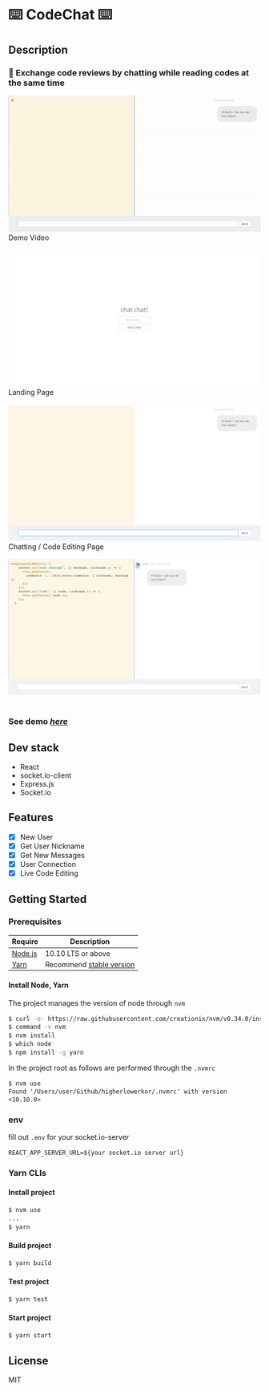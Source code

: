 # ⌨️ CodeChat ⌨️

## Description

### 🙋‍ Exchange code reviews by chatting while reading codes at the same time
![code-editing](./client/public/video.gif)
<br />Demo Video
<br /><br />
![code-editing](./client/public/shot1.png)
<br /> Landing Page
<br /><br />
![code-editing](./client/public/shot2.png)
<br /> Chatting / Code Editing Page
<br /><br />
![code-editing](./client/public/shot3.png)
<br /><br />
### See demo *[here](https://codechat.netlify.com)*

## Dev stack
- React
- socket.io-client
- Express.js
- Socket.io

## Features
- [x] New User
- [x] Get User Nickname
- [x] Get New Messages
- [x] User Connection
- [x] Live Code Editing

## Getting Started

### Prerequisites
| Require                              | Description                                                          |
| ------------------------------------ | -------------------------------------------------------------------- |
| [Node.js](nodejs.org)                | 10.10 LTS or above                                                   |
| [Yarn](https://yarnpkg.com/lang/en/) | Recommend [stable version](https://github.com/yarnpkg/yarn/releases) |

#### Install Node, Yarn

The project manages the version of node through `nvm`

```bash
$ curl -o- https://raw.githubusercontent.com/creationix/nvm/v0.34.0/install.sh | bash
$ command -v nvm
$ nvm install
$ which node
$ npm install -g yarn
```

In the project root as follows are performed through the `.nvmrc`

```
$ nvm use
Found '/Users/user/Github/higherlowerkor/.nvmrc' with version <10.10.0>
```
### env
fill out `.env` for your socket.io-server
```
REACT_APP_SERVER_URL=${your socket.io server url}
```

### Yarn CLIs

#### Install project
```bash
$ nvm use
...
$ yarn
```
#### Build project
```bash
$ yarn build
```
#### Test project
```bash
$ yarn test
```
#### Start project
```bash
$ yarn start
```
## License

MIT